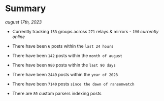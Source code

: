 
# Summary
_august 17th, 2023_

- Currently tracking `153` groups across `271` relays & mirrors - _`100` currently online_

- There have been `6` posts within the `last 24 hours`

- There have been `142` posts within the `month of august`

- There have been `980` posts within the `last 90 days`

- There have been `2449` posts within the `year of 2023`

- There have been `7140` posts `since the dawn of ransomwatch`

- There are `80` custom parsers indexing posts
